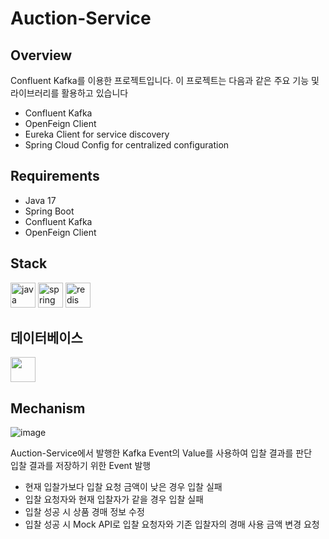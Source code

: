 # Auction-Service

## Overview

Confluent Kafka를 이용한 프로젝트입니다. 이 프로젝트는 다음과 같은 주요 기능 및 라이브러리를 활용하고 있습니다

- Confluent Kafka
- OpenFeign Client
- Eureka Client for service discovery
- Spring Cloud Config for centralized configuration

## Requirements

- Java 17
- Spring Boot
- Confluent Kafka
- OpenFeign Client

## Stack

<p align="left">
  <img src="https://cdn.jsdelivr.net/gh/devicons/devicon/icons/java/java-original.svg" alt="java" width="40" height="40"/>
  <img src="https://cdn.jsdelivr.net/gh/devicons/devicon/icons/spring/spring-original.svg" alt="spring" width="40" height="40"/>
  <img src="https://companieslogo.com/img/orig/CFLT-c4a50286.png?t=1627024622" alt="redis" width="40" height="40"/>
</p>

## 데이터베이스

<img src="https://cdn.jsdelivr.net/gh/devicons/devicon/icons/mysql/mysql-plain.svg" width="40" height="40"/>
          

## Mechanism

![image](https://github.com/wooriFisa-Final-Project-F4/auction-price-updater/assets/119636839/ed712910-fd75-4f59-bda0-8ca1dff81322)

Auction-Service에서 발행한 Kafka Event의 Value를 사용하여 입찰 결과를 판단<br>
입찰 결과를 저장하기 위한 Event 발행

- 현재 입찰가보다 입찰 요청 금액이 낮은 경우 입찰 실패
- 입찰 요청자와 현재 입찰자가 같을 경우 입찰 실패
- 입찰 성공 시 상품 경매 정보 수정
- 입찰 성공 시 Mock API로 입찰 요청자와 기존 입찰자의 경매 사용 금액 변경 요청

<br><br>
---
